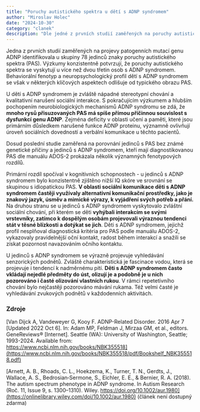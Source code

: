 ```yaml
---
title: "Poruchy autistického spektra u dětí s ADNP syndromem"
author: "Miroslav Holec"
date: "2024-10-30"
category: "clanek"
description: "Dle jedné z prvních studií zaměřených na poruchy autistického spektra u dětí s ADNP syndromem se PAS objevuje u dvou třetin jedinců. Chování a obtíže dětí s ADNP syndromem se však liší od jedinců s PAS bez známé genetické příčiny."
---
```


Jedna z prvních studií zaměřených na projevy patogenních mutací genu ADNP identifikovala u skupiny 78 jedinců znaky poruchy autistického spektra (PAS). Výzkumy konzistentně potvrzují, že poruchy autistického spektra se vyskytují u více než dvou třetin osob s ADNP syndromem. Behaviorální fenotyp a neuropsychologický profil dětí s ADNP syndromem se však v některých klíčových aspektech odlišuje od typického obrazu PAS.

U dětí s ADNP syndromem je zvláště nápadné stereotypní chování a kvalitativní narušení sociální interakce. S pokračujícím výzkumem a hlubším pochopením neurobiologických mechanismů ADNP syndromu se zdá, že **mnoho rysů přisuzovaných PAS má spíše přímou příčinnou souvislost s dysfunkcí genu ADNP**. Zejména deficity v oblasti učení a paměti, které jsou primárním důsledkem narušené funkce ADNP proteinu, významně ovlivňují úroveň sociálních dovedností a verbální komunikace u těchto pacientů.

Dosud poslední studie zaměřená na porovnání jedinců s PAS bez známé genetické příčiny a jedinců s ADNP syndromem, kteří mají diagnostikovanou PAS dle manuálu ADOS-2 prokázala několik významných fenotypových rozdílů. 

Primární rozdíl spočíval v kognitivních schopnostech - u jedinců s ADNP syndromem bylo konzistentně zjištěno nižší IQ skóre ve srovnání se skupinou s idiopatickou PAS. **V oblasti sociální komunikace děti s ADNP syndromem častěji využívaly alternativní komunikační prostředky, jako je znakový jazyk, úsměv a mimické výrazy, k vyjádření svých potřeb a přání.** Na druhou stranu se u jedinců s ADNP syndromem vyskytovalo zvláštní sociální chování, při kterém se děti **vyhýbali interakcím se svými vrstevníky, zatímco k dospělým osobám projevovali výraznou tendenci stát v těsné blízkosti a dotýkat se jich**. Děti s ADNP syndromem, jejichž profil nesplňoval diagnostická kritéria pro PAS podle manuálu ADOS-2, vykazovaly pravidelnější oční kontakt, radost během interakcí a snažili se získat pozornost navazováním očního kontaktu.

U jedinců s ADNP syndromem se výrazně projevuje vyhledávání senzorických podnětů. Zvláště charakteristická je fascinace vodou, která se projevuje i tendencí k nadměrnému pití.  **Děti s ADNP syndromem často vkládají nejedlé předměty do úst, olizují je a podobně je u nich pozorováno i časté olizování vlastních rukou**. V rámci repetetivního chování bylo nejčastěji pozorováno mávání rukama. Též velmi časté je vyhledávání zvukových podnětů v každodenních aktivitách. 

### Zdroje

[Van  Dijck A, Vandeweyer G, Kooy F. ADNP-Related Disorder. 2016 Apr 7  [Updated 2022 Oct 6]. In: Adam MP, Feldman J, Mirzaa GM, et al.,  editors. GeneReviews® [Internet]. Seattle (WA): University of  Washington, Seattle; 1993-2024. Available from:  https://www.ncbi.nlm.nih.gov/books/NBK355518](https://www.ncbi.nlm.nih.gov/books/NBK355518/pdf/Bookshelf_NBK355518.pdf)

[Arnett, A. B., Rhoads, C. L., Hoekzema, K., Turner, T. N., Gerdts, J., Wallace, A. S., Bedrosian‐Sermone, S., Eichler, E. E., & Bernier, R. A. (2018). The autism spectrum phenotype in ADNP syndrome. In Autism Research (Roč. 11, Issue 9, s. 1300–1310). Wiley. https://doi.org/10.1002/aur.1980](https://onlinelibrary.wiley.com/doi/10.1002/aur.1980) (článek není dostupný zdarma)